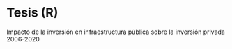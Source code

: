 #  Tesis (R)
 Impacto de la inversión en infraestructura pública sobre la inversión privada 2006-2020
